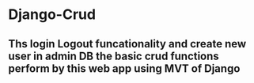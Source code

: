 # Django-Crud

## Ths login Logout funcationality and create new user in admin DB the basic crud functions perform by this web app using MVT of Django

